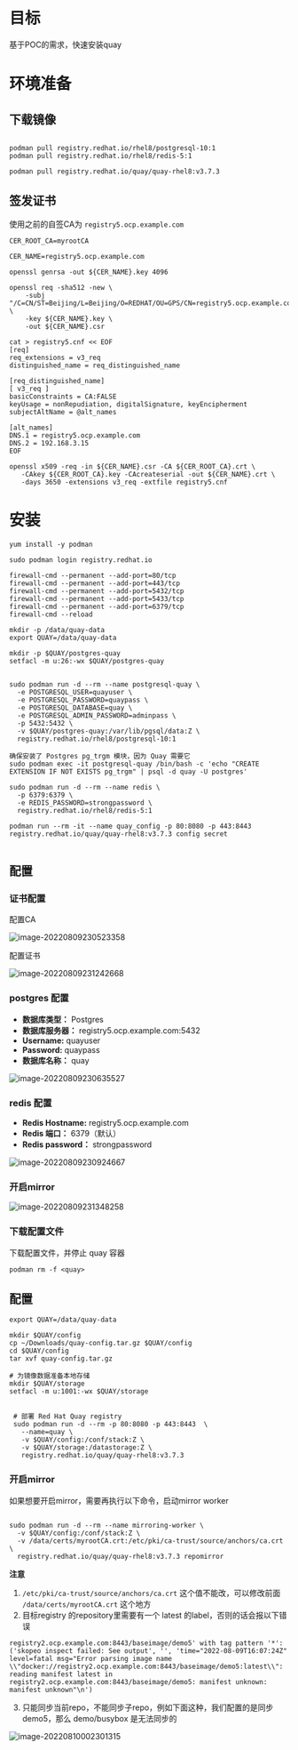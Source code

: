 # 目标

基于POC的需求，快速安装quay



# 环境准备



## 下载镜像

```

podman pull registry.redhat.io/rhel8/postgresql-10:1
podman pull registry.redhat.io/rhel8/redis-5:1

podman pull registry.redhat.io/quay/quay-rhel8:v3.7.3

```



## 签发证书

使用之前的自签CA为 `registry5.ocp.example.com`

```
CER_ROOT_CA=myrootCA

CER_NAME=registry5.ocp.example.com

openssl genrsa -out ${CER_NAME}.key 4096

openssl req -sha512 -new \
    -subj "/C=CN/ST=Beijing/L=Beijing/O=REDHAT/OU=GPS/CN=registry5.ocp.example.com" \
    -key ${CER_NAME}.key \
    -out ${CER_NAME}.csr

cat > registry5.cnf << EOF
[req]
req_extensions = v3_req
distinguished_name = req_distinguished_name

[req_distinguished_name]
[ v3_req ]
basicConstraints = CA:FALSE
keyUsage = nonRepudiation, digitalSignature, keyEncipherment
subjectAltName = @alt_names

[alt_names]
DNS.1 = registry5.ocp.example.com
DNS.2 = 192.168.3.15
EOF

openssl x509 -req -in ${CER_NAME}.csr -CA ${CER_ROOT_CA}.crt \
   -CAkey ${CER_ROOT_CA}.key -CAcreateserial -out ${CER_NAME}.crt \
   -days 3650 -extensions v3_req -extfile registry5.cnf

```





# 安装



```
yum install -y podman 

sudo podman login registry.redhat.io

firewall-cmd --permanent --add-port=80/tcp
firewall-cmd --permanent --add-port=443/tcp
firewall-cmd --permanent --add-port=5432/tcp
firewall-cmd --permanent --add-port=5433/tcp
firewall-cmd --permanent --add-port=6379/tcp
firewall-cmd --reload

mkdir -p /data/quay-data
export QUAY=/data/quay-data

mkdir -p $QUAY/postgres-quay
setfacl -m u:26:-wx $QUAY/postgres-quay


sudo podman run -d --rm --name postgresql-quay \
  -e POSTGRESQL_USER=quayuser \
  -e POSTGRESQL_PASSWORD=quaypass \
  -e POSTGRESQL_DATABASE=quay \
  -e POSTGRESQL_ADMIN_PASSWORD=adminpass \
  -p 5432:5432 \
  -v $QUAY/postgres-quay:/var/lib/pgsql/data:Z \
  registry.redhat.io/rhel8/postgresql-10:1

确保安装了 Postgres pg_trgm 模块，因为 Quay 需要它
sudo podman exec -it postgresql-quay /bin/bash -c 'echo "CREATE EXTENSION IF NOT EXISTS pg_trgm" | psql -d quay -U postgres'

sudo podman run -d --rm --name redis \
  -p 6379:6379 \
  -e REDIS_PASSWORD=strongpassword \
  registry.redhat.io/rhel8/redis-5:1
 
podman run --rm -it --name quay_config -p 80:8080 -p 443:8443 registry.redhat.io/quay/quay-rhel8:v3.7.3 config secret


```



## 配置

### 证书配置 

配置CA 

![image-20220809230523358](./poc安装quay.assets/image-20220809230523358.png)



配置证书

![image-20220809231242668](./poc安装quay.assets/image-20220809231242668.png)



### postgres 配置



- **数据库类型：** Postgres
- **数据库服务器：** registry5.ocp.example.com:5432
- **Username:** quayuser
- **Password:** quaypass
- **数据库名称：** quay

![image-20220809230635527](./poc安装quay.assets/image-20220809230635527.png)



### redis 配置

- **Redis Hostname:**  registry5.ocp.example.com
- **Redis 端口：** 6379（默认）
- **Redis password：** strongpassword

![image-20220809230924667](./poc安装quay.assets/image-20220809230924667.png)

### 开启mirror



![image-20220809231348258](./poc安装quay.assets/image-20220809231348258.png)



### 下载配置文件

下载配置文件，并停止 quay 容器 

```
podman rm -f <quay>
```





## 配置



```
export QUAY=/data/quay-data

mkdir $QUAY/config
cp ~/Downloads/quay-config.tar.gz $QUAY/config
cd $QUAY/config
tar xvf quay-config.tar.gz
```



```
# 为镜像数据准备本地存储
mkdir $QUAY/storage
setfacl -m u:1001:-wx $QUAY/storage


 # 部署 Red Hat Quay registry
 sudo podman run -d --rm -p 80:8080 -p 443:8443  \
   --name=quay \
   -v $QUAY/config:/conf/stack:Z \
   -v $QUAY/storage:/datastorage:Z \
   registry.redhat.io/quay/quay-rhel8:v3.7.3
```



### 开启mirror

如果想要开启mirror，需要再执行以下命令，启动mirror worker 

```

sudo podman run -d --rm --name mirroring-worker \
  -v $QUAY/config:/conf/stack:Z \
  -v /data/certs/myrootCA.crt:/etc/pki/ca-trust/source/anchors/ca.crt \
  registry.redhat.io/quay/quay-rhel8:v3.7.3 repomirror
```

**注意** 

1. `/etc/pki/ca-trust/source/anchors/ca.crt` 这个值不能改，可以修改前面 `/data/certs/myrootCA.crt` 这个地方 
2. 目标registry 的repository里需要有一个 latest 的label，否则的话会报以下错误

```
registry2.ocp.example.com:8443/baseimage/demo5' with tag pattern '*': ('skopeo inspect failed: See output', '', 'time="2022-08-09T16:07:24Z" level=fatal msg="Error parsing image name \\"docker://registry2.ocp.example.com:8443/baseimage/demo5:latest\\": reading manifest latest in registry2.ocp.example.com:8443/baseimage/demo5: manifest unknown: manifest unknown"\n')
```

3. 只能同步当前repo，不能同步子repo，例如下面这种，我们配置的是同步demo5，那么 demo/busybox 是无法同步的

![image-20220810002301315](./poc安装quay.assets/image-20220810002301315-0062186.png)